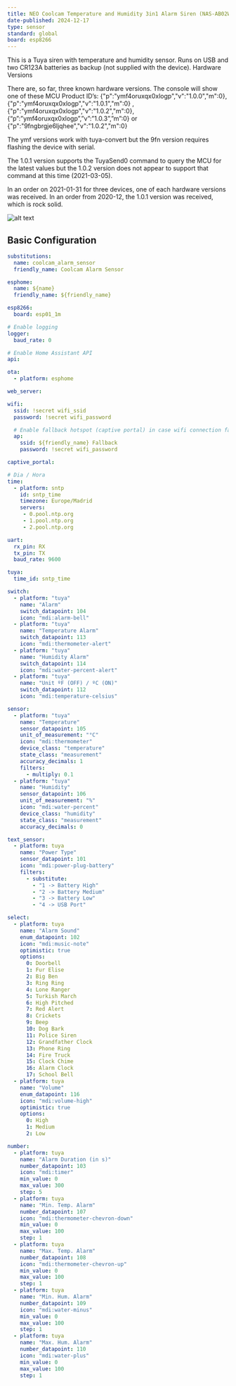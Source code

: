 ```yaml
---
title: NEO Coolcam Temperature and Humidity 3in1 Alarm Siren (NAS-AB02W)
date-published: 2024-12-17
type: sensor
standard: global
board: esp8266
---
```


This is a Tuya siren with temperature and humidity sensor. Runs on USB and two CR123A batteries as backup (not supplied
with the device).
Hardware Versions

There are, so far, three known hardware versions. The console will show one of these MCU Product ID’s:
{"p":"ymf4oruxqx0xlogp","v":"1.0.0","m":0}, {"p":"ymf4oruxqx0xlogp","v":"1.0.1","m":0} ,
{"p":"ymf4oruxqx0xlogp","v":"1.0.2","m":0}, {“p”:”ymf4oruxqx0xlogp”,”v”:”1.0.3”,”m”:0} or
{"p":"9fngbrgje6ljqhee","v":"1.0.2","m":0}

The ymf versions work with tuya-convert but the 9fn version requires flashing the device with serial.

The 1.0.1 version supports the TuyaSend0 command to query the MCU for the latest values but the 1.0.2 version does not
appear to support that command at this time (2021-03-05).

In an order on 2021-01-31 for three devices, one of each hardware versions was received. In an order from 2020-12, the
1.0.1 version was received, which is rock solid.

![alt text](IMG_0354.webp "Neo Coolcam Temperature and Humidity 3 in 1 Alarm Siren")

## Basic Configuration

``` yaml
substitutions:
  name: coolcam_alarm_sensor
  friendly_name: Coolcam Alarm Sensor

esphome:
  name: ${name}
  friendly_name: ${friendly_name}

esp8266:
  board: esp01_1m

# Enable logging
logger:
  baud_rate: 0

# Enable Home Assistant API
api:

ota:
  - platform: esphome

web_server:

wifi:
  ssid: !secret wifi_ssid
  password: !secret wifi_password

  # Enable fallback hotspot (captive portal) in case wifi connection fails
  ap:
    ssid: ${friendly_name} Fallback
    password: !secret wifi_password

captive_portal:

# Dia / Hora
time:
  - platform: sntp
    id: sntp_time
    timezone: Europe/Madrid
    servers:
     - 0.pool.ntp.org
     - 1.pool.ntp.org
     - 2.pool.ntp.org

uart:
  rx_pin: RX
  tx_pin: TX
  baud_rate: 9600

tuya:
  time_id: sntp_time

switch:
  - platform: "tuya"
    name: "Alarm"
    switch_datapoint: 104
    icon: "mdi:alarm-bell"
  - platform: "tuya"
    name: "Temperature Alarm"
    switch_datapoint: 113
    icon: "mdi:thermometer-alert"
  - platform: "tuya"
    name: "Humidity Alarm"
    switch_datapoint: 114
    icon: "mdi:water-percent-alert"
  - platform: "tuya"
    name: "Unit ºF (OFF) / ºC (ON)"
    switch_datapoint: 112
    icon: "mdi:temperature-celsius"

sensor:
  - platform: "tuya"
    name: "Temperature"
    sensor_datapoint: 105
    unit_of_measurement: "°C"
    icon: "mdi:thermometer"
    device_class: "temperature"
    state_class: "measurement"
    accuracy_decimals: 1
    filters:
      - multiply: 0.1
  - platform: "tuya"
    name: "Humidity"
    sensor_datapoint: 106
    unit_of_measurement: "%"
    icon: "mdi:water-percent"
    device_class: "humidity"
    state_class: "measurement"
    accuracy_decimals: 0

text_sensor:
  - platform: tuya
    name: "Power Type"
    sensor_datapoint: 101
    icon: "mdi:power-plug-battery"
    filters:
      - substitute:
        - "1 -> Battery High"
        - "2 -> Battery Medium"
        - "3 -> Battery Low"
        - "4 -> USB Port"

select:
  - platform: tuya
    name: "Alarm Sound"
    enum_datapoint: 102
    icon: "mdi:music-note"
    optimistic: true
    options:
      0: Doorbell
      1: Fur Elise
      2: Big Ben
      3: Ring Ring
      4: Lone Ranger
      5: Turkish March
      6: High Pitched
      7: Red Alert
      8: Crickets
      9: Beep
      10: Dog Bark
      11: Police Siren
      12: Grandfather Clock
      13: Phone Ring
      14: Fire Truck
      15: Clock Chime
      16: Alarm Clock
      17: School Bell
  - platform: tuya
    name: "Volume"
    enum_datapoint: 116  
    icon: "mdi:volume-high"
    optimistic: true
    options:
      0: High
      1: Medium
      2: Low

number:
  - platform: tuya
    name: "Alarm Duration (in s)"
    number_datapoint: 103
    icon: "mdi:timer"
    min_value: 0
    max_value: 300
    step: 5
  - platform: tuya
    name: "Min. Temp. Alarm"
    number_datapoint: 107
    icon: "mdi:thermometer-chevron-down"
    min_value: 0
    max_value: 100
    step: 1
  - platform: tuya
    name: "Max. Temp. Alarm"
    number_datapoint: 108
    icon: "mdi:thermometer-chevron-up"
    min_value: 0
    max_value: 100
    step: 1
  - platform: tuya
    name: "Min. Hum. Alarm"
    number_datapoint: 109
    icon: "mdi:water-minus"
    min_value: 0
    max_value: 100
    step: 1
  - platform: tuya
    name: "Max. Hum. Alarm"
    number_datapoint: 110
    icon: "mdi:water-plus"
    min_value: 0
    max_value: 100
    step: 1

```
